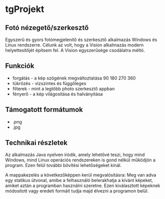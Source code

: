 # tgProjekt
## Fotó nézegető/szerkesztő

Egyszerű és gyors fotómegjelenítő és szerkesztő alkalmazás Windows és Linux rendszerre.
Célunk az volt, hogy a Vision alkalmazás modern helyettesítőjét építsem fel. A Vision egyszerűsége csodálatra méltó.

## Funkciók
  * forgátás - a kép szögének megváltoztatása 90 180 270 360
  * tükrözés - vizszintes és függőleges
  * filterek - mint a legtöbb photo szerkesztő appban 
  * fényerő - a kép világosítása és halványitása
 
## Támogatott formátumok
   * .png 
   * .jpg
 
## Technikai részletek
 Az alkalmazás Java nyelven íródik, amely lehetővé teszi, hogy mind Windows, mind Linux operációs rendszereken is
 gond nélkül működjön a program. Ezen felül további bővítési lehetőségeket kínál.


A mappakezelés a következőképpen kerül megvalósításra: Meg van adva egy statikus útvonal, amibe a felhasználó belerakhatja a kívánt képeket, amiket aztán a programban használni szeretne. Ezen kiválasztott képeknek módosított vagy eredeti formáit tudja majd élvezni a programon belül.
